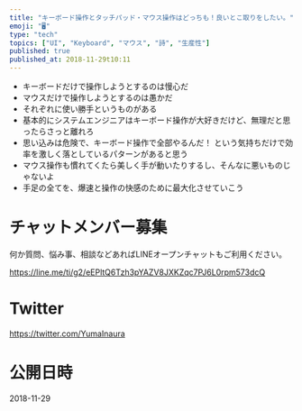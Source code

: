 ```yaml
---
title: "キーボード操作とタッチパッド・マウス操作はどっちも！良いとこ取りをしたい。"
emoji: "🖥"
type: "tech"
topics: ["UI", "Keyboard", "マウス", "詩", "生産性"]
published: true
published_at: 2018-11-29t10:11
---
```


- キーボードだけで操作しようとするのは慢心だ
- マウスだけで操作しようとするのは愚かだ
- それぞれに使い勝手というものがある
- 基本的にシステムエンジニアはキーボード操作が大好きだけど、無理だと思ったらさっと離れろ
- 思い込みは危険で、キーボード操作で全部やるんだ！ という気持ちだけで効率を激しく落としているパターンがあると思う
- マウス操作も慣れてくたら美しく手が動いたりするし、そんなに悪いものじゃないよ
- 手足の全てを、爆速と操作の快感のために最大化させていこう








<!-- Update From Qiita API -->

# チャットメンバー募集


何か質問、悩み事、相談などあればLINEオープンチャットもご利用ください。

https://line.me/ti/g2/eEPltQ6Tzh3pYAZV8JXKZqc7PJ6L0rpm573dcQ





# Twitter


https://twitter.com/YumaInaura


<!-- Update From Qiita API -->



# 公開日時

2018-11-29
